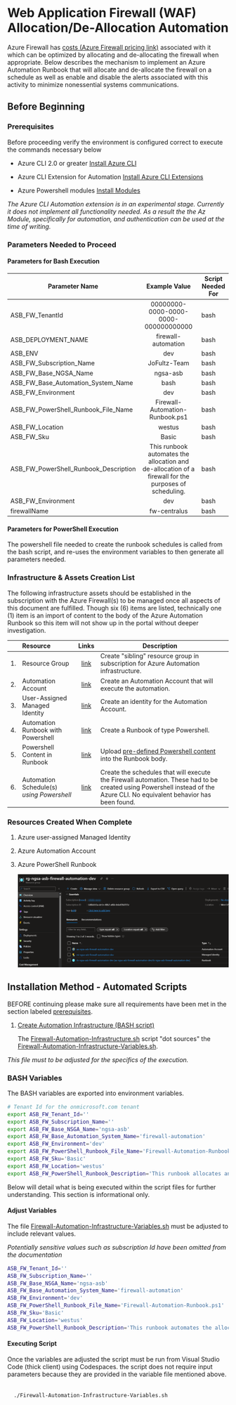 # Web Application Firewall (WAF) Allocation/De-Allocation Automation

Azure Firewall has [costs (Azure Firewall pricing link)](https://azure.microsoft.com/en-gb/pricing/details/azure-firewall/#pricing) associated with it which can be optimized by allocating and de-allocating the firewall when appropriate.  Below describes the mechanism to implement an Azure Automation Runbook that will allocate and de-allocate the firewall on a schedule as well as enable and disable the alerts associated with this activity to minimize nonessential systems communications.

## Before Beginning

### Prerequisites

Before proceeding verify the environment is configured correct to execute the commands necessary below

- Azure CLI 2.0 or greater [Install Azure CLI](https://learn.microsoft.com/en-us/cli/azure/install-azure-cli)

- Azure CLI Extension for Automation [Install Azure CLI Extensions](https://github.com/Azure/azure-cli-extensions/tree/main/src/automation)

- Azure Powershell modules [Install Modules](https://learn.microsoft.com/en-us/powershell/azure/install-az-ps?view=azps-9.0.0)

_The Azure CLI Automation extension is in an experimental stage.  Currently it does not implement all functionality needed.  As a result the the Az Module, specifically for automation, and authentication can be used at the time of writing._

### Parameters Needed to Proceed

#### Parameters for Bash Execution

| Parameter Name                        |                                             Example Value                                             | Script Needed For |
| ------------------------------------- | :---------------------------------------------------------------------------------------------------: | ----------------- |
| ASB_FW_TenantId                       |                                  00000000-0000-0000-0000-000000000000                                 | bash              |
| ASB_DEPLOYMENT_NAME                   |                                          firewall-automation                                          | bash              |
| ASB_ENV                               |                                                  dev                                                  | bash              |
| ASB_FW_Subscription_Name              |                                              JoFultz-Team                                             | bash              |
| ASB_FW_Base_NGSA_Name                 |                                                ngsa-asb                                               | bash              |
| ASB_FW_Base_Automation_System_Name    |                                                  bash                                                 | bash              |
| ASB_FW_Environment                    |                                                  dev                                                  | bash              |
| ASB_FW_PowerShell_Runbook_File_Name   |                                    Firewall-Automation-Runbook.ps1                                    | bash              |
| ASB_FW_Location                       |                                                 westus                                                | bash              |
| ASB_FW_Sku                            |                                                 Basic                                                 | bash              |
| ASB_FW_PowerShell_Runbook_Description | This runbook automates the allocation and de-allocation of a firewall for the purposes of scheduling. | bash              |
| ASB_FW_Environment                    |                                                  dev                                                  | bash              |
| firewallName                          |                                              fw-centralus                                             | bash              |

#### Parameters for PowerShell Execution

The powershell file needed to create the runbook schedules is called from the bash script, and re-uses the environment variables to then generate all parameters needed.  

### Infrastructure & Assets Creation List

The following infrastructure assets should be established in the subscription with the Azure Firewall(s) to be managed once all aspects of this document are fulfilled.  Though six (6) items are listed, technically one (1) item is an import of content to the body of the Azure Automation Runbook so this item will not show up in the portal without deeper investigation.  

|     | Resource                                  |                                                                                       Links                                                                                      | Description                                                                                                                                                                 |   |
| :-: | :---------------------------------------- | :------------------------------------------------------------------------------------------------------------------------------------------------------------------------------: | --------------------------------------------------------------------------------------------------------------------------------------------------------------------------- | - |
|  1. | Resource Group                            |                                                 [link](https://learn.microsoft.com/en-us/cli/azure/manage-azure-groups-azure-cli)                                                | Create "sibling" resource group in subscription for Azure Automation infrastructure.                                                                                        |   |
|  2. | Automation Account                        |                     [link](https://learn.microsoft.com/en-us/azure/templates/microsoft.automation/automationaccounts?pivots=deployment-language-arm-template)                    | Create an Automation Account that will execute the automation.                                                                                                              |   |
|  3. | User-Assigned Managed Identity            | [link](https://learn.microsoft.com/en-us/azure/active-directory/managed-identities-azure-resources/how-manage-user-assigned-managed-identities?pivots=identity-mi-methods-azcli) | Create an identity for the Automation Account.                                                                                                                              |   |
|  4. | Automation Runbook with Powershell        |                                      [link](https://learn.microsoft.com/en-us/azure/automation/automation-runbook-types#powershell-runbooks)                                     | Create a Runbook of type Powershell.                                                                                                                                        |   |
|  5. | Powershell Content in Runbook             |                               [link](https://learn.microsoft.com/en-us/powershell/module/az.automation/import-azautomationrunbook?view=azps-8.3.0)                               | Upload [pre-defined Powershell content](../scripts/Firewall-Automation/Firewall-Automation-Runbook.ps1) into the Runbook body.                                                                            |   |
|  6. | Automation Schedule(s) _using Powershell_ |                               [link](https://learn.microsoft.com/en-us/powershell/module/az.automation/import-azautomationrunbook?view=azps-8.3.0)                               | Create the schedules that will execute the Firewall automation.  These had to be created using Powershell instead of the Azure CLI.  No equivalent behavior has been found. |   |

### Resources Created When Complete

1. Azure user-assigned Managed Identity
2. Azure Automation Account
3. Azure PowerShell Runbook

    ![List of resources that will be created when complete.](./assets/Firewall-Automation/listOfResourcesInResourceGroup.png)

## Installation Method - Automated Scripts

BEFORE continuing please make sure all requirements have been met in the section labeled [prerequisites]("#-prerequisites").

1. [Create Automation Infrastructure (BASH script)]("./scripts/Firewall-Automation/Firewall-Automation-Infrastructure.sh")

    The [Firewall-Automation-Infrastructure.sh]("./scripts/Firewall-Automation/Firewall-Automation-Infrastructure.sh") script "dot sources" the [Firewall-Automation-Infrastructure-Variables.sh]("./scripts/Firewall-Automation/Firewall-Automation-Infrastructure-Variables.sh").  

_This file must to be adjusted for the specifics of the execution._

### BASH Variables

The BASH variables are exported into environment variables.  

```bash
# Tenant Id for the onmicrosoft.com tenant
export ASB_FW_Tenant_Id=''
export ASB_FW_Subscription_Name=''
export ASB_FW_Base_NSGA_Name='ngsa-asb'
export ASB_FW_Base_Automation_System_Name='firewall-automation'
export ASB_FW_Environment='dev'
export ASB_FW_PowerShell_Runbook_File_Name='Firewall-Automation-Runbook.ps1'
export ASB_FW_Sku='Basic'
export ASB_FW_Location='westus'
export ASB_FW_PowerShell_Runbook_Description='This runbook allocates and de-allocates specific firewalls.  It also enables and disables specific metric and log alerts associated with such activities.'

```

Below will detail what is being executed within the script files for further understanding.  This section is informational only.

#### Adjust Variables

The file [Firewall-Automation-Infrastructure-Variables.sh]("./scripts/Firewall-Automation/Firewall-Automation-Infrastructure-Variables.sh") must be adjusted to include relevant values.

_Potentially sensitive values such as subscription Id have been omitted from the documentation_

```bash
ASB_FW_Tenant_Id=''
ASB_FW_Subscription_Name=''
ASB_FW_Base_NSGA_Name='ngsa-asb'
ASB_FW_Base_Automation_System_Name='firewall-automation'
ASB_FW_Environment='dev'
ASB_FW_PowerShell_Runbook_File_Name='Firewall-Automation-Runbook.ps1'
ASB_FW_Sku='Basic'
ASB_FW_Location='westus'
ASB_FW_PowerShell_Runbook_Description='This runbook automates the allocation and de-allocation of a firewall for the purposes of scheduling.'

```

#### Executing Script

Once the variables are adjusted the script must be run from Visual Studio Code (thick client) using Codespaces.  the script does not require input parameters because they are provided in the variable file mentioned above.

```bash

  ./Firewall-Automation-Infrastructure-Variables.sh

```
